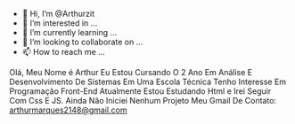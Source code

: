 - 👋 Hi, I’m @Arthurzit
- 👀 I’m interested in ...
- 🌱 I’m currently learning ...
- 💞️ I’m looking to collaborate on ...
- 📫 How to reach me ...

Olá, Meu Nome  é Arthur
Eu Estou Cursando O 2 Ano Em Análise E Desenvolvimento De Sistemas Em Uma Escola Técnica
Tenho Interesse Em Programação Front-End Atualmente
Estou Estudando Html e Irei Seguir Com Css E JS.
Ainda Não Iniciei Nenhum Projeto
Meu Gmail De Contato: arthurmarques2148@gmail.com
